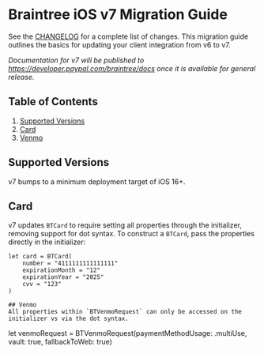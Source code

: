 # Braintree iOS v7 Migration Guide

See the [CHANGELOG](/CHANGELOG.md) for a complete list of changes. This migration guide outlines the basics for updating your client integration from v6 to v7.

_Documentation for v7 will be published to https://developer.paypal.com/braintree/docs once it is available for general release._

## Table of Contents

1. [Supported Versions](#supported-versions)
1. [Card](#card)
1. [Venmo](#venmo)

## Supported Versions

v7 bumps to a minimum deployment target of iOS 16+.

## Card
v7 updates `BTCard` to require setting all properties through the initializer, removing support for dot syntax. To construct a `BTCard`, pass the properties directly in the initializer:

```
let card = BTCard(
    number = "4111111111111111"
    expirationMonth = "12"
    expirationYear = "2025"
    cvv = "123"
)

## Venmo
All properties within `BTVenmoRequest` can only be accessed on the initializer vs via the dot syntax.

```
let venmoRequest = BTVenmoRequest(paymentMethodUsage: .multiUse, vault: true, fallbackToWeb: true)
```
